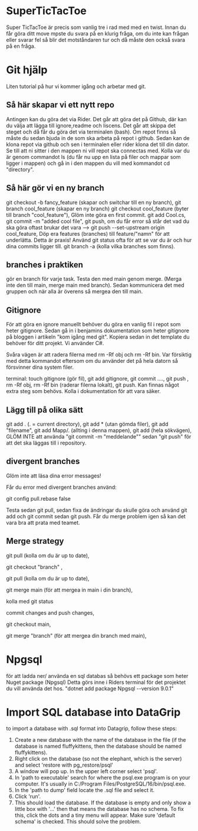 # SuperTicTacToe

Super TicTacToe är precis som vanlig tre i rad med med en twist. Innan du får göra ditt move mpste du svara på en klurig fråga, om du inte kan frågan eller svarar fel så blir det motståndaren tur och då måste den också svara på en fråga. 


# Git hjälp
Liten tutorial på hur vi kommer igång och arbetar med git.
## Så här skapar vi ett nytt repo
Antingen kan du göra det via Rider.
Det går att göra det på Github, där kan du välja att lägga till ignore,readme och liscens.
Det går att skippa det steget och då får du göra det via terminalen (bash).
Om repot finns så måste du sedan bjuda in de som ska arbeta på repot i github.
Sedan kan de klona repot via github och sen i terminalen eller rider klona det till din dator.
Se till att ni sitter i den mappen ni vill repot ska connectas med.
Kolla var du är genom commandot ls (du får nu upp en lista på filer och mappar som ligger i mappen) och gå in i den mappen du vill med kommandot cd "directory".

## Så här gör vi en ny branch
git checkout -b fancy_feature (skapar och switchar till en ny branch),
git branch cool_feature (skapar en ny branch)
git checkout cool_feature (byter till branch "cool_feature"),
Glöm inte göra en first commit.
git add Cool.cs,
git commit -m "added cool file",
git push, om du får error så står det vad du ska göra oftast brukar det vara -->
git push --set-upstream origin cool_feature,
Döp era features (branches) till feature/"namn" för att underlätta. Detta är praxis!
Använd git status ofta för att se var du är och hur dina commits ligger till.
git branch -a (kolla vilka branches som finns).

## branches i praktiken
gör en branch för varje task.
Testa den med main genom merge. (Merga inte den till main, merge main med branch).
Sedan kommunicera det med gruppen och när alla är överens så mergea den till main.

## Gitignore
För att göra en ignore manuellt behöver du göra en vanlig fil i repot som heter gitignore.
Sedan gå in i benjamins dokumentation som heter gitignore på bloggen i artikeln "kom igång med git".
Kopiera sedan in det template du behöver för ditt projekt. Vi använder C#.

Svåra vägen är att radera filerna med rm -Rf obj och rm -Rf bin.
Var försiktig med detta kommandot eftersom om du använder det på hela datorn så försvinner dina system filer.

terminal:
touch gitignore (gör fil),
git add gitignore,
git commit ....,
git push ,
rm -Rf obj,
rm -Rf bin (raderar filerna lokalt),
git push.
Kan finnas något extra steg som behövs. Kolla i dokumentation för att vara säker.

## Lägg till på olika sätt
git add . (. = current directory),
git add * (utan gömda filer),
git add "filename",
git add Mapp/. (allting i denna mappen),
git add (hela sökvägen),
GLÖM INTE att använda "git commit -m "meddelande"" sedan "git push"
för att det ska läggas till i repository.

## divergent branches
Glöm inte att läsa dina error messages!

Får du error med divergent branches använd:

git config pull.rebase false

Testa sedan git pull, sedan fixa de ändringar du skulle göra och använd git add och git commit sedan git push. Får du merge problem igen så kan det vara bra att prata med teamet.

## Merge strategy
git pull (kolla om du är up to date),

git checkout "branch" ,

git pull (kolla om du är up to date),

git merge main (för att mergea in main i din branch),

kolla med git status

commit changes and push changes,

git checkout main,

git merge "branch" (för att mergea din branch med main),

# Npgsql
för att ladda ner/ använda en sql databas så behövs ett package som heter Nuget package (Npgsql)
Detta görs inne i Riders terminal för det projektet du vill använda det hos.
"dotnet add package Npgsql --version 9.0.1"

# Import SQL database into DataGrip
to import a database with .sql format into Datagrip, follow these steps:

1. Create a new database with the name of the database in the file (if the database is named fluffykittens, then the database should be named fluffykittens).
2. Right click on the database (so not the elephant, which is the server) and select 'restore with pg_restore/psql'
3. A window will pop up. In the upper left corner select 'psql'.
4. In 'path to executable' search for where the psql.exe program is on your computer. It's usually in C:/Program Files/PostgreSQL/16/bin/psql.exe.
5. In the 'path to dump' field locate the .sql file and select it.
6. Click 'run'.
7. This should load the database. If the database is empty and only show a little box with '...' then that means the database has no schema. To fix this, click the dots and a tiny menu will appear. Make sure 'default schema' is checked. This should solve the problem.
